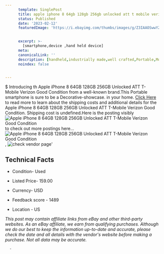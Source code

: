 ```yaml
---
      template: SinglePost
      title: apple iphone 8 64gb 128gb 256gb unlocked att t mobile verizon good condition
      status: Published
      date: '2023-02-12'
      featuredImage: 'https://i.ebayimg.com/thumbs/images/g/Z3IAAOSwwYZi2Vzd/s-l225.jpg'
       

      excerpt: >-
        [smartphone,device ,hand held device]
      meta:
      canonicalLink: ''
      description: [handheld,industrially made,well crafted,Portable,Mobile,Compact,Convenient,Lightweight,Maneuverable,Man-portable,Miniature,Carriable,Hand-held,Light,Holdable,Transportable,Mobile device,Pocket-sized,On-the-go,Wireless,Cordless,Compact size,Convenient size, smartphone,device ,hand held device]
      noindex: false
      

---
```

$
      Introducing th Apple iPhone 8 64GB 128GB 256GB Unlocked ATT T-Mobile Verizon Good Condition from a well-known brand.This Portable smartphone is sure to be a Decorative-showcase. in your home. [Click Here](https://www.ebay.com/itm/175358971572?hash=item28d4358eb4%3Ag%3AZ3IAAOSwwYZi2Vzd&amdata=enc%3AAQAHAAAA4HSJNP%2FbEjmBFxxlo9Djb07DxrvLQ4SayRjES%2FR8hIRwjosqf7hWwhNMCINjIAPB2j4JKZOF9yT1PclcrkqgfStq07UasAii%2Ba8qP5yZUiueu9X0yXS7q7OEFYIJaapp%2FwncwYKgPT6D7VLoLAlk3pmOQLLET%2FnJ6o%2F%2BuZX73rp592jE7boLfGqSvgnRxZY5t%2FfHc982hHYx%2Fy8X%2FXJThypFQF9%2BHh52BVO4A%2FYW6dogufEF%2FaoffFdbjclEJ%2Bq%2B%2FFH4uU7JBvWCy1nhRzTJUY4Z8pnjdZ6f%2FPxXxVvXbmVN&mkevt=1&mkcid=1&mkrid=711-53200-19255-0&campid=%253CePNCampaignId%253E&customid=%253CreferenceId%253E&toolid=10049) to read more to learn about the shipping costs and additional details for the Apple iPhone 8 64GB 128GB 256GB Unlocked ATT T-Mobile Verizon Good Condition. Shipping cost is undefined.Here is the posting visibly ![Apple iPhone 8 64GB 128GB 256GB Unlocked ATT T-Mobile Verizon Good Condition](https://i.ebayimg.com/thumbs/images/g/Z3IAAOSwwYZi2Vzd/s-l225.jpg) to check out more postings here... ![Apple iPhone 8 64GB 128GB 256GB Unlocked ATT T-Mobile Verizon Good Condition](https://i.ebayimg.com/images/g/Z3IAAOSwwYZi2Vzd/s-l1200.jpg), ![check vendor page](https://origin-galleryplus.ebayimg.com/ws/web/175358971572_2_0_1/225x225.jpg)'

      

 ## Technical Facts 



     
      

 - Condition- Used 


      

 - Listed Price- 159.00 


      

 - Currency- USD 


      

 - Feedback score - 1489 


      

 - Location - US 


      
      

 *_This post may contain affiliate links from eBay and other third-party websites. As an eBay affiliate, we earn from qualifying purchases. Although we do our best to keep the information up-to-date and accurate, please check the date and all details with the vendor's website before making a purchase. Not all data may be accurate._*




      -
